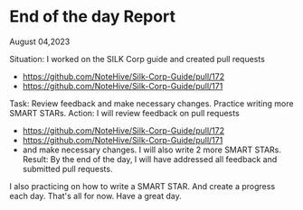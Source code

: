 # End of the day Report
August 04,2023

 Situation: I worked on the SILK Corp guide and created pull requests
* https://github.com/NoteHive/Silk-Corp-Guide/pull/172
* https://github.com/NoteHive/Silk-Corp-Guide/pull/171
  
Task: Review feedback and make necessary changes. Practice writing more SMART STARs.
Action: I will review feedback on pull requests 
* https://github.com/NoteHive/Silk-Corp-Guide/pull/172
* https://github.com/NoteHive/Silk-Corp-Guide/pull/171
* and make necessary changes. I will also write 2 more SMART STARs.
Result: By the end of the day, I will have addressed all feedback and submitted pull requests. 

I also practicing on how to write a SMART STAR. And create a progress each day. That's all for now. Have a great day.
